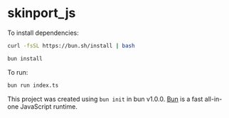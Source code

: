 # skinport_js

To install dependencies:

```bash
curl -fsSL https://bun.sh/install | bash
```

```bash
bun install
```

To run:

```bash
bun run index.ts
```

This project was created using `bun init` in bun v1.0.0. [Bun](https://bun.sh) is a fast all-in-one JavaScript runtime.
